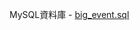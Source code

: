 MySQL資料庫 - [big_event.sql](https://mega.nz/file/59pHFCLZ#vTzSeVDX0Ih4r91Q4CIwowxXomk4R-AgESkvwA3UVHw)
